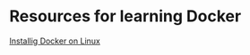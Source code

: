 # Resources for learning Docker


[Installig Docker on Linux](https://www.youtube.com/watch?v=wPmvN7KcOlI "Installing Docker")
